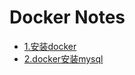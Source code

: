 # Docker Notes
  * [1.安装docker](install_docker.md)
  * [2.docker安装mysql](install_docker.md#hello-test)
  